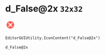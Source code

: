 # d_False@2x `32x32`
<img src="/img/d_False.png" width=32 height=32>

``` CSharp
EditorGUIUtility.IconContent("d_False@2x")
```
```
d_False@2x
```
